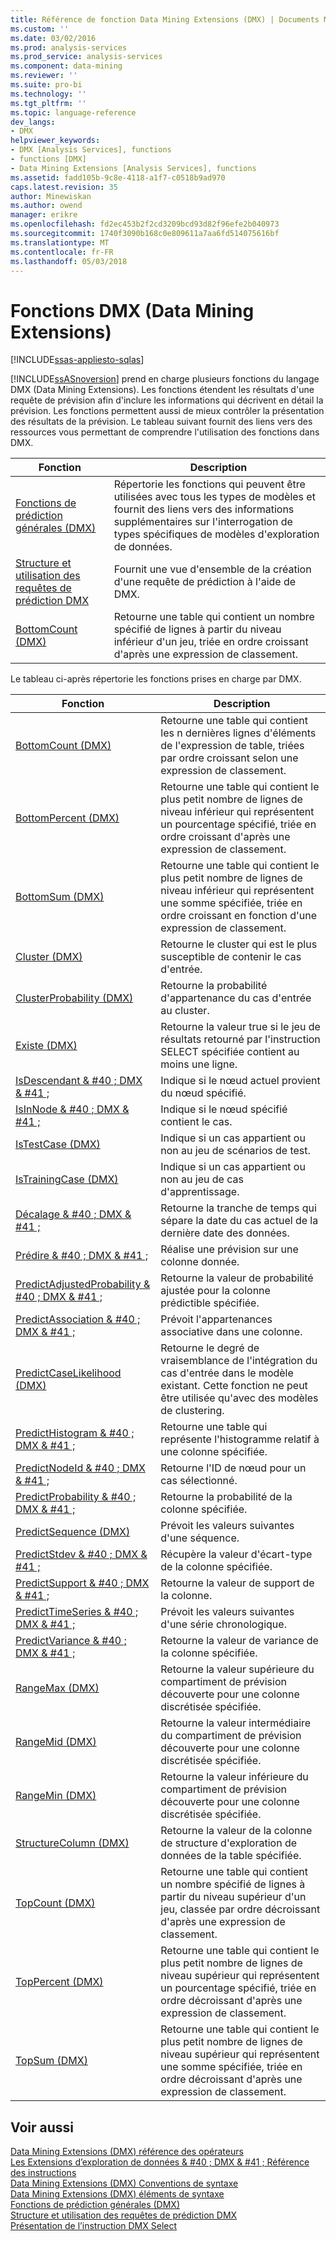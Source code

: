 ```yaml
---
title: Référence de fonction Data Mining Extensions (DMX) | Documents Microsoft
ms.custom: ''
ms.date: 03/02/2016
ms.prod: analysis-services
ms.prod_service: analysis-services
ms.component: data-mining
ms.reviewer: ''
ms.suite: pro-bi
ms.technology: ''
ms.tgt_pltfrm: ''
ms.topic: language-reference
dev_langs:
- DMX
helpviewer_keywords:
- DMX [Analysis Services], functions
- functions [DMX]
- Data Mining Extensions [Analysis Services], functions
ms.assetid: fadd105b-9c8e-4118-a1f7-c0518b9ad970
caps.latest.revision: 35
author: Minewiskan
ms.author: owend
manager: erikre
ms.openlocfilehash: fd2ec453b2f2cd3209bcd93d82f96efe2b040973
ms.sourcegitcommit: 1740f3090b168c0e809611a7aa6fd514075616bf
ms.translationtype: MT
ms.contentlocale: fr-FR
ms.lasthandoff: 05/03/2018
---
```

# <a name="data-mining-extensions-dmx-function-reference"></a>Fonctions DMX (Data Mining Extensions)
[!INCLUDE[ssas-appliesto-sqlas](../includes/ssas-appliesto-sqlas.md)]

  [!INCLUDE[ssASnoversion](../includes/ssasnoversion-md.md)] prend en charge plusieurs fonctions du langage DMX (Data Mining Extensions). Les fonctions étendent les résultats d'une requête de prévision afin d'inclure les informations qui décrivent en détail la prévision. Les fonctions permettent aussi de mieux contrôler la présentation des résultats de la prévision. Le tableau suivant fournit des liens vers des ressources vous permettant de comprendre l'utilisation des fonctions dans DMX.  
  
|Fonction| Description|  
|--------------|-----------------|  
|[Fonctions de prédiction générales &#40;DMX&#41;](../dmx/general-prediction-functions-dmx.md)|Répertorie les fonctions qui peuvent être utilisées avec tous les types de modèles et fournit des liens vers des informations supplémentaires sur l'interrogation de types spécifiques de modèles d'exploration de données.|  
|[Structure et utilisation des requêtes de prédiction DMX](../dmx/structure-and-usage-of-dmx-prediction-queries.md)|Fournit une vue d'ensemble de la création d'une requête de prédiction à l'aide de DMX.|  
|[BottomCount &#40;DMX&#41;](../dmx/bottomcount-dmx.md)|Retourne une table qui contient un nombre spécifié de lignes à partir du niveau inférieur d'un jeu, triée en ordre croissant d'après une expression de classement.|  
  
 Le tableau ci-après répertorie les fonctions prises en charge par DMX.  
  
|Fonction| Description|  
|--------------|-----------------|  
|[BottomCount &#40;DMX&#41;](../dmx/bottomcount-dmx.md)|Retourne une table qui contient les n dernières lignes d'éléments de l'expression de table, triées par ordre croissant selon une expression de classement.|  
|[BottomPercent &#40;DMX&#41;](../dmx/bottompercent-dmx.md)|Retourne une table qui contient le plus petit nombre de lignes de niveau inférieur qui représentent un pourcentage spécifié, triée en ordre croissant d'après une expression de classement.|  
|[BottomSum &#40;DMX&#41;](../dmx/bottomsum-dmx.md)|Retourne une table qui contient le plus petit nombre de lignes de niveau inférieur qui représentent une somme spécifiée, triée en ordre croissant en fonction d'une expression de classement.|  
|[Cluster &#40;DMX&#41;](../dmx/cluster-dmx.md)|Retourne le cluster qui est le plus susceptible de contenir le cas d'entrée.|  
|[ClusterProbability &#40;DMX&#41;](../dmx/clusterprobability-dmx.md)|Retourne la probabilité d'appartenance du cas d'entrée au cluster.|  
|[Existe &#40;DMX&#41;](../dmx/exists-dmx.md)|Retourne la valeur true si le jeu de résultats retourné par l'instruction SELECT spécifiée contient au moins une ligne.|  
|[IsDescendant & #40 ; DMX & #41 ;](../dmx/isdescendant-dmx.md)|Indique si le nœud actuel provient du nœud spécifié.|  
|[IsInNode & #40 ; DMX & #41 ;](../dmx/isinnode-dmx.md)|Indique si le nœud spécifié contient le cas.|  
|[IsTestCase &#40;DMX&#41;](../dmx/istestcase-dmx.md)|Indique si un cas appartient ou non au jeu de scénarios de test.|  
|[IsTrainingCase &#40;DMX&#41;](../dmx/istrainingcase-dmx.md)|Indique si un cas appartient ou non au jeu de cas d'apprentissage.|  
|[Décalage & #40 ; DMX & #41 ;](../dmx/lag-dmx.md)|Retourne la tranche de temps qui sépare la date du cas actuel de la dernière date des données.|  
|[Prédire & #40 ; DMX & #41 ;](../dmx/predict-dmx.md)|Réalise une prévision sur une colonne donnée.|  
|[PredictAdjustedProbability & #40 ; DMX & #41 ;](../dmx/predictadjustedprobability-dmx.md)|Retourne la valeur de probabilité ajustée pour la colonne prédictible spécifiée.|  
|[PredictAssociation & #40 ; DMX & #41 ;](../dmx/predictassociation-dmx.md)|Prévoit l'appartenances associative dans une colonne.|  
|[PredictCaseLikelihood &#40;DMX&#41;](../dmx/predictcaselikelihood-dmx.md)|Retourne le degré de vraisemblance de l'intégration du cas d'entrée dans le modèle existant. Cette fonction ne peut être utilisée qu'avec des modèles de clustering.|  
|[PredictHistogram & #40 ; DMX & #41 ;](../dmx/predicthistogram-dmx.md)|Retourne une table qui représente l'histogramme relatif à une colonne spécifiée.|  
|[PredictNodeId & #40 ; DMX & #41 ;](../dmx/predictnodeid-dmx.md)|Retourne l'ID de nœud pour un cas sélectionné.|  
|[PredictProbability & #40 ; DMX & #41 ;](../dmx/predictprobability-dmx.md)|Retourne la probabilité de la colonne spécifiée.|  
|[PredictSequence &#40;DMX&#41;](../dmx/predictsequence-dmx.md)|Prévoit les valeurs suivantes d'une séquence.|  
|[PredictStdev & #40 ; DMX & #41 ;](../dmx/predictstdev-dmx.md)|Récupère la valeur d'écart-type de la colonne spécifiée.|  
|[PredictSupport & #40 ; DMX & #41 ;](../dmx/predictsupport-dmx.md)|Retourne la valeur de support de la colonne.|  
|[PredictTimeSeries & #40 ; DMX & #41 ;](../dmx/predicttimeseries-dmx.md)|Prévoit les valeurs suivantes d'une série chronologique.|  
|[PredictVariance & #40 ; DMX & #41 ;](../dmx/predictvariance-dmx.md)|Retourne la valeur de variance de la colonne spécifiée.|  
|[RangeMax &#40;DMX&#41;](../dmx/rangemax-dmx.md)|Retourne la valeur supérieure du compartiment de prévision découverte pour une colonne discrétisée spécifiée.|  
|[RangeMid &#40;DMX&#41;](../dmx/rangemid-dmx.md)|Retourne la valeur intermédiaire du compartiment de prévision découverte pour une colonne discrétisée spécifiée.|  
|[RangeMin &#40;DMX&#41;](../dmx/rangemin-dmx.md)|Retourne la valeur inférieure du compartiment de prévision découverte pour une colonne discrétisée spécifiée.|  
|[StructureColumn &#40;DMX&#41;](../dmx/structurecolumn-dmx.md)|Retourne la valeur de la colonne de structure d'exploration de données de la table spécifiée.|  
|[TopCount &#40;DMX&#41;](../dmx/topcount-dmx.md)|Retourne une table qui contient un nombre spécifié de lignes à partir du niveau supérieur d'un jeu, classée par ordre décroissant d'après une expression de classement.|  
|[TopPercent &#40;DMX&#41;](../dmx/toppercent-dmx.md)|Retourne une table qui contient le plus petit nombre de lignes de niveau supérieur qui représentent un pourcentage spécifié, triée en ordre décroissant d'après une expression de classement.|  
|[TopSum &#40;DMX&#41;](../dmx/topsum-dmx.md)|Retourne une table qui contient le plus petit nombre de lignes de niveau supérieur qui représentent une somme spécifiée, triée en ordre décroissant d'après une expression de classement.|  
  
## <a name="see-also"></a>Voir aussi  
 [Data Mining Extensions &#40;DMX&#41; référence des opérateurs](../dmx/data-mining-extensions-dmx-operator-reference.md)   
 [Les Extensions d’exploration de données & #40 ; DMX & #41 ; Référence des instructions](../dmx/data-mining-extensions-dmx-statements.md)   
 [Data Mining Extensions &#40;DMX&#41; Conventions de syntaxe](../dmx/data-mining-extensions-dmx-syntax-conventions.md)   
 [Data Mining Extensions &#40;DMX&#41; éléments de syntaxe](../dmx/data-mining-extensions-dmx-syntax-elements.md)   
 [Fonctions de prédiction générales &#40;DMX&#41;](../dmx/general-prediction-functions-dmx.md)   
 [Structure et utilisation des requêtes de prédiction DMX](../dmx/structure-and-usage-of-dmx-prediction-queries.md)   
 [Présentation de l’instruction DMX Select](../dmx/understanding-the-dmx-select-statement.md)  
  
  
